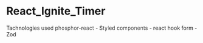 # React_Ignite_Timer

Tachnologies used
phosphor-react - Styled components - react hook form - Zod 
